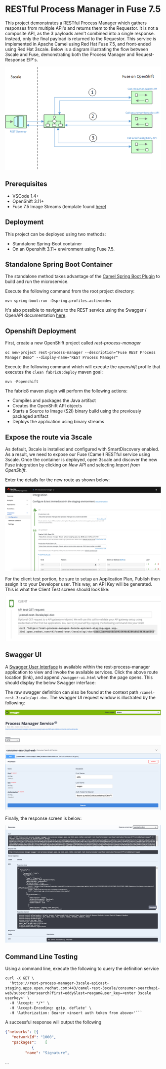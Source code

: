 RESTful Process Manager in Fuse 7.5
====================================

This project demonstrates a RESTful Process Manager which gathers responses from multiple API's and returns them to the Requestor.  It is not a composite API, as the 3 payloads aren't combined into a single response.  Instead, only the final payload is returned to the Requestor. This service is implemented in Apache Camel using Red Hat Fuse 7.5, and front-ended using Red Hat 3scale.  Below is a diagram illustrating the flow between 3scale and Fuse, demonstrating both the Process Manager and Request-Response EIP's.

![](images/rest-process-manager.png "Rest Process Manager Flow")

## Prerequisites

- VSCode 1.4+
- OpenShift 3.11+
- Fuse 7.5 Image Streams (template found [here](https://raw.githubusercontent.com/jboss-fuse/application-templates/master/fis-image-streams.json))

## Deployment

This project can be deployed using two methods:

* Standalone Spring-Boot container
* On an Openshift 3.11+ environment using Fuse 7.5.

## Standalone Spring Boot Container

The standalone method takes advantage of the [Camel Spring Boot Plugin](http://camel.apache.org/spring-boot.html) to build and run the microservice.

Execute the following command from the root project directory:

```
mvn spring-boot:run -Dspring.profiles.active=dev
```

It's also possible to navigate to the REST service using the Swagger / OpenAPI documentation [here](http://localhost:8080/swagger-ui.html).

## Openshift Deployment

First, create a new OpenShift project called *rest-process-manager*

```
oc new-project rest-process-manager --description="Fuse REST Process Manager Demo" --display-name="REST Process Manager"
```

Execute the following command which will execute the *openshift* profile that executes the `clean fabric8:deploy` maven goal:

```
mvn -Popenshift
```

The fabric8 maven plugin will perform the following actions:

* Compiles and packages the Java artifact
* Creates the OpenShift API objects
* Starts a Source to Image (S2I) binary build using the previously packaged artifact
* Deploys the application using binary streams

## Expose the route via 3scale

As default, 3scale is installed and configured with SmartDiscovery enabled.  As a result, we need to expose our Fuse (Camel) RESTful service using 3scale.  Once the container is deployed, open 3scale and discover the new Fuse integration by clicking on *New API* and selecting *Import from OpenShift*.  

Enter the details for the new route as shown below:

![](images/3scale-integration-one.png "3scale Integration")

For the client test portion, be sure to setup an Application Plan, Publish then assign it to your Developer user.  This way, an API Key will be generated.  This is what the Client Test screen should look like:

![](images/client-test.png "Client Test")

## Swagger UI

A [Swagger User Interface](http://swagger.io/swagger-ui/) is available within the rest-process-manager application to view and invoke the available services.  Click the above route location (link), and append `/swagger-ui.html` when the page opens.  This should display the below Swagger interface:

The raw swagger definition can also be found at the context path `/camel-rest-3scale/api-doc`.  The swagger UI request window is illustrated by the following:

![](images/swagger-request.png "Swagger Request")

Finally, the response screen is below:

![](images/swagger-response.png "Swagger Response")

## Command Line Testing

Using a command line, execute the following to query the definition service

```
curl -X GET \
  'https://rest-process-manager-3scale-apicast-staging.apps.open.redhat.com:443/camel-rest-3scale/consumer-searchapi-web/subscribersearch?first=eddy&last=reagan&user_key=<enter 3scale userkey>' \
  -H 'Accept: */*' \
  -H 'Accept-Encoding: gzip, deflate' \
  -H 'Authorization: Bearer <insert auth token from above>'```
```

A successful response will output the following

```json
{"networks": [{
   "networkId": "1000",
   "packages":    [
            {
         "name": "Signature",
```
...